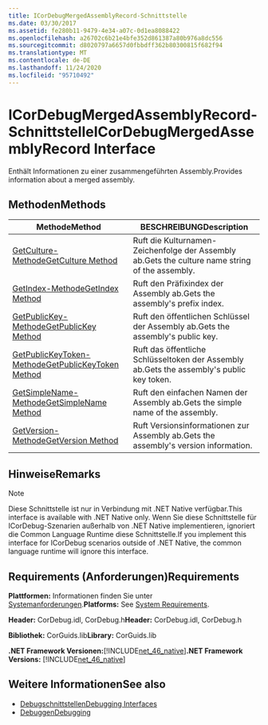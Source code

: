```yaml
---
title: ICorDebugMergedAssemblyRecord-Schnittstelle
ms.date: 03/30/2017
ms.assetid: fe280b11-9479-4e34-a07c-0d1ea8088422
ms.openlocfilehash: a26702c6b21e4bfe352d861387a80b976a8dc556
ms.sourcegitcommit: d8020797a6657d0fbbdff362b80300815f682f94
ms.translationtype: MT
ms.contentlocale: de-DE
ms.lasthandoff: 11/24/2020
ms.locfileid: "95710492"
---
```

# <a name="icordebugmergedassemblyrecord-interface"></a><span data-ttu-id="9e266-102">ICorDebugMergedAssemblyRecord-Schnittstelle</span><span class="sxs-lookup"><span data-stu-id="9e266-102">ICorDebugMergedAssemblyRecord Interface</span></span>

<span data-ttu-id="9e266-103">Enthält Informationen zu einer zusammengeführten Assembly.</span><span class="sxs-lookup"><span data-stu-id="9e266-103">Provides information about a merged assembly.</span></span>  
  
## <a name="methods"></a><span data-ttu-id="9e266-104">Methoden</span><span class="sxs-lookup"><span data-stu-id="9e266-104">Methods</span></span>  
  
|<span data-ttu-id="9e266-105">Methode</span><span class="sxs-lookup"><span data-stu-id="9e266-105">Method</span></span>|<span data-ttu-id="9e266-106">BESCHREIBUNG</span><span class="sxs-lookup"><span data-stu-id="9e266-106">Description</span></span>|  
|------------|-----------------|  
|[<span data-ttu-id="9e266-107">GetCulture-Methode</span><span class="sxs-lookup"><span data-stu-id="9e266-107">GetCulture Method</span></span>](icordebugmergedassemblyrecord-getculture-method.md)|<span data-ttu-id="9e266-108">Ruft die Kulturnamen-Zeichenfolge der Assembly ab.</span><span class="sxs-lookup"><span data-stu-id="9e266-108">Gets the culture name string of the assembly.</span></span>|  
|[<span data-ttu-id="9e266-109">GetIndex-Methode</span><span class="sxs-lookup"><span data-stu-id="9e266-109">GetIndex Method</span></span>](icordebugmergedassemblyrecord-getindex-method.md)|<span data-ttu-id="9e266-110">Ruft den Präfixindex der Assembly ab.</span><span class="sxs-lookup"><span data-stu-id="9e266-110">Gets the assembly's prefix index.</span></span>|  
|[<span data-ttu-id="9e266-111">GetPublicKey-Methode</span><span class="sxs-lookup"><span data-stu-id="9e266-111">GetPublicKey Method</span></span>](icordebugmergedassemblyrecord-getpublickey-method.md)|<span data-ttu-id="9e266-112">Ruft den öffentlichen Schlüssel der Assembly ab.</span><span class="sxs-lookup"><span data-stu-id="9e266-112">Gets the assembly's public key.</span></span>|  
|[<span data-ttu-id="9e266-113">GetPublicKeyToken-Methode</span><span class="sxs-lookup"><span data-stu-id="9e266-113">GetPublicKeyToken Method</span></span>](icordebugmergedassemblyrecord-getpublickeytoken-method.md)|<span data-ttu-id="9e266-114">Ruft das öffentliche Schlüsseltoken der Assembly ab.</span><span class="sxs-lookup"><span data-stu-id="9e266-114">Gets the assembly's public key token.</span></span>|  
|[<span data-ttu-id="9e266-115">GetSimpleName-Methode</span><span class="sxs-lookup"><span data-stu-id="9e266-115">GetSimpleName Method</span></span>](icordebugmergedassemblyrecord-getsimplename-method.md)|<span data-ttu-id="9e266-116">Ruft den einfachen Namen der Assembly ab.</span><span class="sxs-lookup"><span data-stu-id="9e266-116">Gets the simple name of the assembly.</span></span>|  
|[<span data-ttu-id="9e266-117">GetVersion-Methode</span><span class="sxs-lookup"><span data-stu-id="9e266-117">GetVersion Method</span></span>](icordebugmergedassemblyrecord-getversion-method.md)|<span data-ttu-id="9e266-118">Ruft Versionsinformationen zur Assembly ab.</span><span class="sxs-lookup"><span data-stu-id="9e266-118">Gets the assembly's version information.</span></span>|  
  
## <a name="remarks"></a><span data-ttu-id="9e266-119">Hinweise</span><span class="sxs-lookup"><span data-stu-id="9e266-119">Remarks</span></span>  
  
> [!NOTE]
> <span data-ttu-id="9e266-120">Diese Schnittstelle ist nur in Verbindung mit .NET Native verfügbar.</span><span class="sxs-lookup"><span data-stu-id="9e266-120">This interface is available with .NET Native only.</span></span> <span data-ttu-id="9e266-121">Wenn Sie diese Schnittstelle für ICorDebug-Szenarien außerhalb von .NET Native implementieren, ignoriert die Common Language Runtime diese Schnittstelle.</span><span class="sxs-lookup"><span data-stu-id="9e266-121">If you implement this interface for ICorDebug scenarios outside of .NET Native, the common language runtime will ignore this interface.</span></span>  
  
## <a name="requirements"></a><span data-ttu-id="9e266-122">Requirements (Anforderungen)</span><span class="sxs-lookup"><span data-stu-id="9e266-122">Requirements</span></span>  

 <span data-ttu-id="9e266-123">**Plattformen:** Informationen finden Sie unter [Systemanforderungen](../../get-started/system-requirements.md).</span><span class="sxs-lookup"><span data-stu-id="9e266-123">**Platforms:** See [System Requirements](../../get-started/system-requirements.md).</span></span>  
  
 <span data-ttu-id="9e266-124">**Header:** CorDebug.idl, CorDebug.h</span><span class="sxs-lookup"><span data-stu-id="9e266-124">**Header:** CorDebug.idl, CorDebug.h</span></span>  
  
 <span data-ttu-id="9e266-125">**Bibliothek:** CorGuids.lib</span><span class="sxs-lookup"><span data-stu-id="9e266-125">**Library:** CorGuids.lib</span></span>  
  
 <span data-ttu-id="9e266-126">**.NET Framework Versionen:**[!INCLUDE[net_46_native](../../../../includes/net-46-native-md.md)]</span><span class="sxs-lookup"><span data-stu-id="9e266-126">**.NET Framework Versions:** [!INCLUDE[net_46_native](../../../../includes/net-46-native-md.md)]</span></span>  
  
## <a name="see-also"></a><span data-ttu-id="9e266-127">Weitere Informationen</span><span class="sxs-lookup"><span data-stu-id="9e266-127">See also</span></span>

- [<span data-ttu-id="9e266-128">Debugschnittstellen</span><span class="sxs-lookup"><span data-stu-id="9e266-128">Debugging Interfaces</span></span>](debugging-interfaces.md)
- [<span data-ttu-id="9e266-129">Debuggen</span><span class="sxs-lookup"><span data-stu-id="9e266-129">Debugging</span></span>](index.md)
